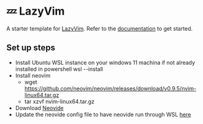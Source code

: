 # 💤 LazyVim

A starter template for [LazyVim](https://github.com/LazyVim/LazyVim).
Refer to the [documentation](https://lazyvim.github.io/installation) to get started.


## Set up steps

- Install Ubuntu WSL instance on your windows 11 machina if not already installed in powershell wsl --install
- Install neovim
  - wget https://github.com/neovim/neovim/releases/download/v0.9.5/nvim-linux64.tar.gz
  - tar xzvf nvim-linux64.tar.gz
- Download [Neovide](https://neovide.dev/index.html)
- Update the neovide config file to have neovide run through WSL [here](https://neovide.dev/config-file.html)
